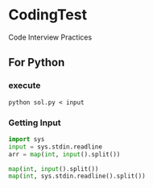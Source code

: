 # CodingTest
Code Interview Practices

## For Python
### execute
```
python sol.py < input
```

### Getting Input
```python
import sys
input = sys.stdin.readline
arr = map(int, input().split())
```
```python
map(int, input().split())
map(int, sys.stdin.readline().split())
```


